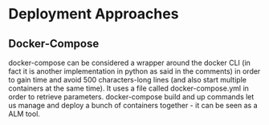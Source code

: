 # Deployment Approaches

## Docker-Compose

docker-compose can be considered a wrapper around the docker CLI (in fact it is another implementation in python as said in the comments) in order to gain time and avoid 500 characters-long lines (and also start multiple containers at the same time). It uses a file called docker-compose.yml in order to retrieve parameters. docker-compose build and up commands let us manage and deploy a bunch of containers together - it can be seen as a ALM tool.

